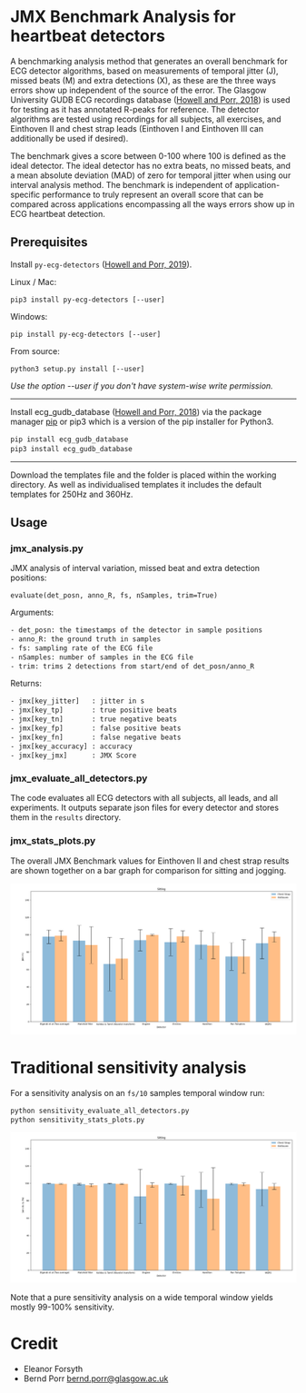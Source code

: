 # JMX Benchmark Analysis for heartbeat detectors

A benchmarking analysis method that generates an overall benchmark for
ECG detector algorithms, based on measurements of temporal jitter (J),
missed beats (M) and extra detections (X), as these are the three ways
errors show up independent of the source of the error. The Glasgow
University GUDB ECG recordings database ([Howell and Porr,
2018](http://dx.doi.org/10.5525/gla.researchdata.716)) is used for
testing as it has annotated R-peaks for reference. The detector
algorithms are tested using recordings for all subjects, all
exercises, and Einthoven II and chest strap leads (Einthoven I and
Einthoven III can additionally be used if desired).

The benchmark gives a score between 0-100 where 100 is defined as the
ideal detector. The ideal detector has no extra beats, no missed
beats, and a mean absolute deviation (MAD) of zero for temporal jitter
when using our interval analysis method. The benchmark is independent
of application-specific performance to truly represent an overall
score that can be compared across applications encompassing all the
ways errors show up in ECG heartbeat detection.

## Prerequisites

Install `py-ecg-detectors` ([Howell and Porr, 2019](https://doi.org/10.5281/zenodo.3353396)).

Linux / Mac:
```
pip3 install py-ecg-detectors [--user]
```
Windows:
```
pip install py-ecg-detectors [--user]
```
From source:
```
python3 setup.py install [--user]
```
*Use the option --user if you don't have system-wise write permission.*

---
Install ecg_gudb_database ([Howell and Porr, 2018](https://pypi.org/project/ecg-gudb-database/)) via the package manager [pip](https://pip.pypa.io/en/stable/) or pip3 which is a version of the pip installer for Python3.

```bash
pip install ecg_gudb_database
pip3 install ecg_gudb_database
```

---
Download the templates file and the folder is placed within the working directory. As well as individualised templates it includes the default templates for 250Hz and 360Hz.

## Usage

### jmx_analysis.py

JMX analysis of interval variation, missed beat and extra detection positions:

```
evaluate(det_posn, anno_R, fs, nSamples, trim=True)
```

Arguments:

    - det_posn: the timestamps of the detector in sample positions
    - anno_R: the ground truth in samples
    - fs: sampling rate of the ECG file
    - nSamples: number of samples in the ECG file
    - trim: trims 2 detections from start/end of det_posn/anno_R


Returns:

    - jmx[key_jitter]   : jitter in s
    - jmx[key_tp]       : true positive beats
    - jmx[key_tn]       : true negative beats
    - jmx[key_fp]       : false positive beats
    - jmx[key_fn]       : false negative beats
    - jmx[key_accuracy] : accuracy
    - jmx[key_jmx]      : JMX Score


### jmx_evaluate_all_detectors.py

The code evaluates all ECG detectors with all subjects, all leads, and all
experiments. It outputs separate json files for every detector and stores
them in the `results` directory.

### jmx_stats_plots.py

The overall JMX Benchmark values for Einthoven
II and chest strap results are shown together on a bar graph for
comparison for sitting and jogging.

![alt tag](jmx.png)

# Traditional sensitivity analysis

For a sensitivity analysis on an `fs/10` samples temporal window run:

```
python sensitivity_evaluate_all_detectors.py
python sensitivity_stats_plots.py
```

![alt tag](sensitivity.png)

Note that a pure sensitivity analysis on a wide temporal window
yields mostly 99-100% sensitivity.

# Credit

 - Eleanor Forsyth
 - Bernd Porr <bernd.porr@glasgow.ac.uk>
